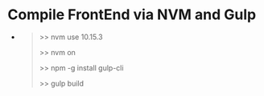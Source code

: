 # Compile FrontEnd via NVM and Gulp

* > \>> nvm use 10.15.3
  >
  > \>> nvm on
  >
  > \>> npm -g install gulp-cli
  >
  > \>> gulp build
